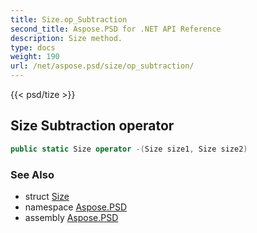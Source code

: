 ```yaml
---
title: Size.op_Subtraction
second_title: Aspose.PSD for .NET API Reference
description: Size method. 
type: docs
weight: 190
url: /net/aspose.psd/size/op_subtraction/
---
```

{{< psd/tize >}}
## Size Subtraction operator

```csharp
public static Size operator -(Size size1, Size size2)
```

### See Also

* struct [Size](../)
* namespace [Aspose.PSD](../../size/)
* assembly [Aspose.PSD](../../../)



